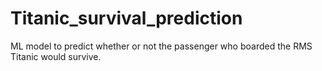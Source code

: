 # Titanic_survival_prediction
ML model to predict whether or not the passenger who boarded the RMS Titanic would survive.
